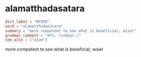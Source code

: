 # alamatthadasatara

``` toml
dict_label = "NCPED"
word = "alamatthadasatara"
summary = "more competent to see what is beneficial; wiser"
grammar_comment = "mfn. (compar.)"
see_also = ["alaṃ"]
```

more competent to see what is beneficial; wiser

